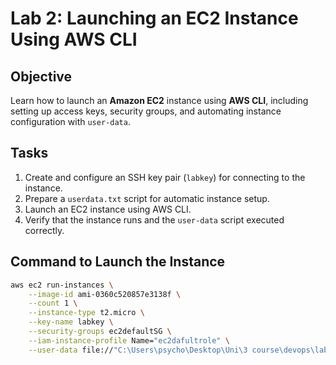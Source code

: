 # Lab 2: Launching an EC2 Instance Using AWS CLI

## Objective
Learn how to launch an **Amazon EC2** instance using **AWS CLI**, including setting up access keys, security groups, and automating instance configuration with `user-data`.

## Tasks
1. Create and configure an SSH key pair (`labkey`) for connecting to the instance.
2. Prepare a `userdata.txt` script for automatic instance setup.
3. Launch an EC2 instance using AWS CLI.
4. Verify that the instance runs and the `user-data` script executed correctly.

## Command to Launch the Instance
```bash
aws ec2 run-instances \
    --image-id ami-0360c520857e3138f \
    --count 1 \
    --instance-type t2.micro \
    --key-name labkey \
    --security-groups ec2defaultSG \
    --iam-instance-profile Name="ec2dafultrole" \
    --user-data file://"C:\Users\psycho\Desktop\Uni\3 course\devops\lab2\userdata.txt"
